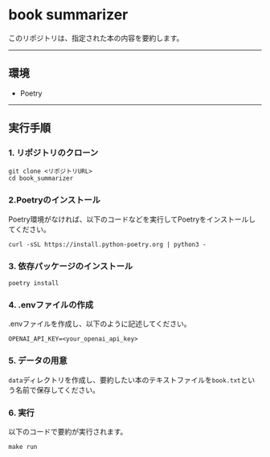 # book summarizer
このリポジトリは、指定された本の内容を要約します。

---

## 環境

- Poetry

---

## 実行手順
### 1. リポジトリのクローン

```
git clone <リポジトリURL>
cd book_summarizer
```

### 2.Poetryのインストール
Poetry環境がなければ、以下のコードなどを実行してPoetryをインストールしてください。

```
curl -sSL https://install.python-poetry.org | python3 -
```

### 3. 依存パッケージのインストール

```
poetry install
```

### 4. .envファイルの作成
.envファイルを作成し、以下のように記述してください。
```
OPENAI_API_KEY=<your_openai_api_key>
```

### 5. データの用意
`data`ディレクトリを作成し、要約したい本のテキストファイルを`book.txt`という名前で保存してください。

### 6. 実行
以下のコードで要約が実行されます。
```
make run
```